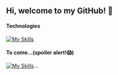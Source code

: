 ## Hi, welcome to my GitHub! 👋


 #### Technologies
 [![My Skills](https://skillicons.dev/icons?i=nextjs,react,remix,redux,ts,js,git,html,css,sass,nodejs,expressjs,mongodb,mysql&theme=light&)](https://skillicons.dev)
 #### To come...(spoiler alert!😱)
 [![My Skills](https://skillicons.dev/icons?i=docker,jest,firebase,prisma&theme=light)](https://skillicons.dev)...
 
 <!--
 #### Backend
 [![My Skills](https://skillicons.dev/icons?i=nodejs,expressjs,mongodb&theme=light)](https://skillicons.dev)
 
 #### Tools
 [![My Skills](https://skillicons.dev/icons?i=git,github,powershell,vscode,webpack&theme=light)](https://skillicons.dev)
 
 #### To come...(spoiler alert!😱)
 [![My Skills](https://skillicons.dev/icons?i=ts,angular,docker,jest,firebase,nextjs&theme=light)](https://skillicons.dev)...
-->

<!--
**oscarsangpa/oscarsangpa** is a ✨ _special_ ✨ repository because its `README.md` (this file) appears on your GitHub profile.

Here are some ideas to get you started:

- 🔭 I’m currently working on ...
- 🌱 I’m currently learning ...
- 👯 I’m looking to collaborate on ...
- 🤔 I’m looking for help with ...
- 💬 Ask me about ...
- 📫 How to reach me: ...
- 😄 Pronouns: ...
- ⚡ Fun fact: ...
-->
